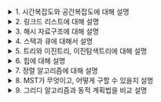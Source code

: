<details>
<summary> 1. 시간복잡도와 공간복잡도에 대해 설명 </summary>
<div markdown="1">       
- Big-O, Big-Theta, Big-Omega 에 대해 설명해 주세요. </br>
- 다른 것들 이외에, Big-O를 사용하는 이유가 있을까요? </br>
- O(1)은 O(N^2) 보다 무조건적으로 빠른가요? </br>
</div>
</details>


<details>
<summary> 2. 링크드 리스트에 대해 설명 </summary>
<div markdown="1">       
- 일반 배열과, 링크드 리스트를 비교해 주세요. </br>
- 링크드 리스트를 사용해서 구현할 수 있는 다른 자료구조에 대해 설명해 주세요. </br>
</div>
</details>

<details>
<summary> 3. 해시 자료구조에 대해 설명 </summary>
<div markdown="1">       
- 해시값이 충돌했을 때, 어떤 방식으로 처리할 수 있을까요? </br>
- 본인이 사용하는 언어에서는, 어떤 방식으로 해시 충돌을 처리하나요? </br>
- Load Factor에 대해 설명해 주세요. 본인이 사용하는 언어에서의 해시 자료구조는 Load Factor에 관련한 정책이 어떻게 구성되어 있나요? </br>
</div>
</details>


<details>
<summary> 4. 스택과 큐에 대해서 설명 </summary>
<div markdown="1">       
- 공개키와 대칭키에 대해 설명해 주세요. </br>
- 왜 HTTPS Handshake 과정에서는 인증서를 사용하는 것 일까요? </br>
- SSL과 TLS의 차이는 무엇인가요? </br>

</div>
</details>

<details>
<summary> 5. 트리와 이진트리, 이진탐색트리에 대해 설명 </summary>
<div markdown="1">       
- 그래프와 트리의 차이가 무엇인가요? </br>
- 이진탐색트리에서 중위 탐색을 하게 되면, 그 결과는 어떤 의미를 가지나요? </br>
- 이진탐색트리의 주요 연산에 대한 시간복잡도를 설명하고, 왜 그런 시간복잡도가 도출되는지 설명해 주세요. </br>
- 이진탐색트리와 동일한 로직을 사용하면, 삼진탐색트리도 정의할 수 있을까요? 안 된다면, 그 이유에 대해 설명해 주세요. </br>

</div>
</details>


<details>
<summary> 6. 힙에 대해 설명 </summary>
<div markdown="1">       
- 힙을 배열로 구현한다고 가정하면, 어떻게 값을 저장할 수 있을까요? </br>
- 힙 정렬의 시간복잡도는 어떻게 되나요? Stable 인가요? </br>
</div>
</details>

<details>
<summary> 7. 정렬 알고리즘에 대해 설명 </summary>
<div markdown="1">       
- Quick Sort와 Merge Sort를 비교해 주세요. </br>
- Quick Sort에서 O(N^2)이 걸리는 예시를 들고, 이를 개선할 수 있는 방법에 대해 설명해 주세요. </br>
- Merge Sort를 재귀를 사용하지 않고 구현할 수 있을까요? </br>
- Radix Sort에 대해 설명해 주세요. </br>
- Stable Sort가 무엇이고, 어떤 정렬 알고리즘이 Stable 한지 설명해 주세요. </br>
- Bubble, Selection, Insertion Sort의 속도를 비교해 주세요. </br>
- 값이 [거의 정렬]되어 있거나, [아예 정렬]되어 있다면, 위 세 알고리즘의 성능 비교 결과는 달라질까요? </br>

</div>
</details>

<details>
<summary> 8. MST가 무엇이고, 어떻게 구할 수 있을지 설명 </summary>
<div markdown="1">       
- Kruskal 알고리즘에서 사용하는 Union-Find 자료구조에 대해 설명해 주세요. </br>
- Kruskal 과 Prim 중, 어떤 것이 더 빠를까요? </br>
- Kruskal 과 Prim 알고리즘을 통해 얻어진 결과물은 무조건 트리인가요? 만약 그렇다면 증명해 주세요. 그렇지 않다면, 반례를 설명해 주세요. </br>

</div>
</details>

<details>
<summary> 9. 그리디 알고리즘과 동적 계획법을 비교 설명 </summary>
<div markdown="1">       
- 어떤 경우에 각각의 기법을 사용할 수 있을까요? </br>
- 동적 계획법으로 풀 수 있는 모든 문제는 재귀로 변환하여 풀 수 있나요? </br>

</div>
</details>


